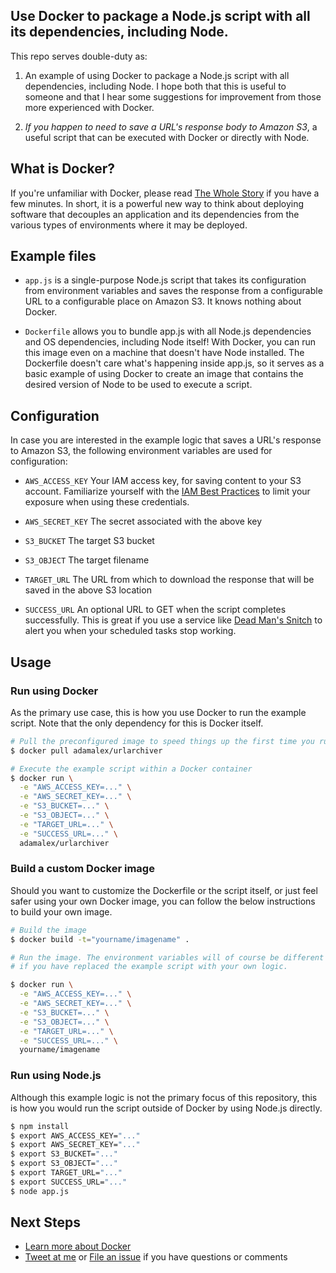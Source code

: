 ## Use Docker to package a Node.js script with all its dependencies, including Node.

This repo serves double-duty as:

1. An example of using Docker to package a Node.js script with all dependencies, including Node. I hope both that this
is useful to someone and that I hear some suggestions for improvement from those more experienced with Docker.

1. _If you happen to need to save a URL's response body to Amazon S3_, a useful script that can be executed with Docker
or directly with Node.

## What is Docker?

If you're unfamiliar with Docker, please read [The Whole Story](http://www.docker.io/the_whole_story/) if you have a
few minutes. In short, it is a powerful new way to think about deploying software that decouples an application
and its dependencies from the various types of environments where it may be deployed.

## Example files

* `app.js` is a single-purpose Node.js script that takes its configuration from environment variables and saves the
response from a configurable URL to a configurable place on Amazon S3. It knows nothing about Docker.

* `Dockerfile` allows you to bundle app.js with all Node.js dependencies and OS dependencies, including Node itself!
With Docker, you can run this image even on a machine that doesn't have Node installed. The Dockerfile doesn't care
what's happening inside app.js, so it serves as a basic example of using Docker to create an image that contains the
desired version of Node to be used to execute a script.

## Configuration

In case you are interested in the example logic that saves a URL's response to Amazon S3, the following environment
variables are used for configuration:

* `AWS_ACCESS_KEY` Your IAM access key, for saving content to your S3 account.  Familiarize yourself with the
[IAM Best Practices](http://docs.aws.amazon.com/IAM/latest/UserGuide/IAMBestPractices.html) to limit your exposure when
using these credentials.

* `AWS_SECRET_KEY` The secret associated with the above key

* `S3_BUCKET` The target S3 bucket

* `S3_OBJECT` The target filename

* `TARGET_URL` The URL from which to download the response that will be saved in the above S3 location

* `SUCCESS_URL` An optional URL to GET when the script completes successfully. This is great if you use a service like
[Dead Man's Snitch](https://deadmanssnitch.com/) to alert you when your scheduled tasks stop working.

## Usage

### Run using Docker

As the primary use case, this is how you use Docker to run the example script. Note that the only dependency for this
is Docker itself.

```bash
# Pull the preconfigured image to speed things up the first time you run
$ docker pull adamalex/urlarchiver

# Execute the example script within a Docker container
$ docker run \
  -e "AWS_ACCESS_KEY=..." \
  -e "AWS_SECRET_KEY=..." \
  -e "S3_BUCKET=..." \
  -e "S3_OBJECT=..." \
  -e "TARGET_URL=..." \
  -e "SUCCESS_URL=..." \
  adamalex/urlarchiver
```

### Build a custom Docker image

Should you want to customize the Dockerfile or the script itself, or just feel safer using your own Docker image, you
can follow the below instructions to build your own image.

```bash
# Build the image
$ docker build -t="yourname/imagename" .

# Run the image. The environment variables will of course be different
# if you have replaced the example script with your own logic.

$ docker run \
  -e "AWS_ACCESS_KEY=..." \
  -e "AWS_SECRET_KEY=..." \
  -e "S3_BUCKET=..." \
  -e "S3_OBJECT=..." \
  -e "TARGET_URL=..." \
  -e "SUCCESS_URL=..." \
  yourname/imagename
```

### Run using Node.js

Although this example logic is not the primary focus of this repository, this is how you would run the script outside
of Docker by using Node.js directly.

```bash
$ npm install
$ export AWS_ACCESS_KEY="..."
$ export AWS_SECRET_KEY="..."
$ export S3_BUCKET="..."
$ export S3_OBJECT="..."
$ export TARGET_URL="..."
$ export SUCCESS_URL="..."
$ node app.js
```

## Next Steps

* [Learn more about Docker](http://www.docker.io/)
* [Tweet at me](https://twitter.com/adamalex) or [File an issue](https://github.com/adamalex/docker-urlarchiver/issues)
if you have questions or comments